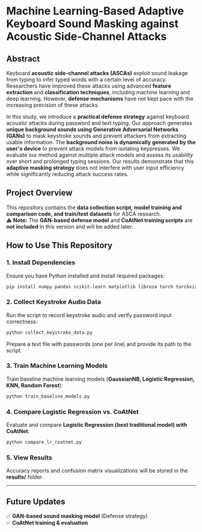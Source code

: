 
# **Machine Learning-Based Adaptive Keyboard Sound Masking against Acoustic Side-Channel Attacks**  

## **Abstract**  
Keyboard **acoustic side-channel attacks (ASCAs)** exploit sound leakage from typing to infer typed words with a certain level of accuracy. Researchers have improved these attacks using advanced **feature extraction** and **classification techniques**, including machine learning and deep learning. However, **defense mechanisms** have not kept pace with the increasing precision of these attacks.  

In this study, we introduce a **practical defense strategy** against keyboard acoustic attacks during password and text typing. Our approach generates **unique background sounds using Generative Adversarial Networks (GANs)** to mask keystroke sounds and prevent attackers from extracting usable information. The **background noise is dynamically generated by the user's device** to prevent attack models from isolating keypresses. We evaluate our method against multiple attack models and assess its usability over short and prolonged typing sessions. Our results demonstrate that this **adaptive masking strategy** does not interfere with user input efficiency while significantly reducing attack success rates.  

## **Project Overview**  
This repository contains the **data collection script, model training and comparison code, and train/test datasets** for ASCA research.  
⚠️ **Note:** The **GAN-based defense model** and **CoAtNet training scripts** are **not included** in this version and will be added later.  

## **How to Use This Repository**  

### **1. Install Dependencies**  
Ensure you have Python installed and install required packages:  
```sh
pip install numpy pandas scikit-learn matplotlib librosa torch torchvision sounddevice soundfile
```

### **2. Collect Keystroke Audio Data**  
Run the script to record keystroke audio and verify password input correctness:  
```sh
python collect_keystroke_data.py
```
Prepare a text file with passwords (one per line) and provide its path to the script.

### **3. Train Machine Learning Models**  
Train baseline machine learning models (**GaussianNB, Logistic Regression, KNN, Random Forest**):  
```sh
python train_baseline_models.py
```

### **4. Compare Logistic Regression vs. CoAtNet**  
Evaluate and compare **Logistic Regression (best traditional model) with CoAtNet**:  
```sh
python compare_lr_coatnet.py
```

### **5. View Results**  
Accuracy reports and confusion matrix visualizations will be stored in the **results/** folder.

---

## **Future Updates**  
✅ **GAN-based sound masking model** (Defense strategy)  
✅ **CoAtNet training & evaluation**  
